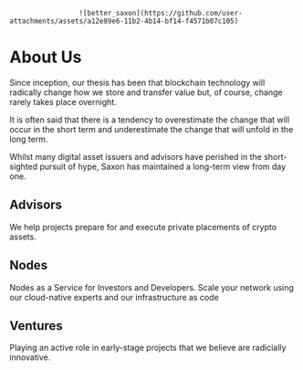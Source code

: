                      ![better_saxon](https://github.com/user-attachments/assets/a12e89e6-11b2-4b14-bf14-f4571b07c105)

# About Us

Since inception, our thesis has been that blockchain technology will radically change how we store and transfer value but, of course, change rarely takes place overnight.

It is often said that there is a tendency to overestimate the change that will occur in the short term and underestimate the change that will unfold in the long term.

Whilst many digital asset issuers and advisors have perished in the short-sighted pursuit of hype, Saxon has maintained a long-term view from day one.

## Advisors

We help projects prepare for and execute private placements of crypto assets.


## Nodes

Nodes as a Service for Investors and Developers. Scale your network using our cloud-native experts and our infrastructure as code


## Ventures

Playing an active role in early-stage projects that we believe are radicially innovative.
